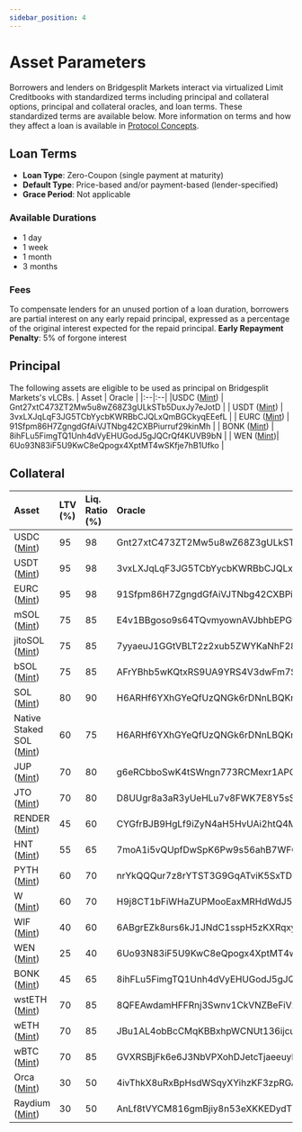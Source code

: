 ```yaml
---
sidebar_position: 4
---
```

# Asset Parameters
Borrowers and lenders on Bridgesplit Markets interact via virtualized Limit Creditbooks with standardized terms including principal and collateral options, principal and collateral oracles, and loan terms. These standardized terms are available below. More information on terms and how they affect a loan is available in [Protocol Concepts](/concepts/protocol-concepts/bilateral-loans#terms).
## Loan Terms
- **Loan Type**: Zero-Coupon (single payment at maturity)
- **Default Type**: Price-based and/or payment-based (lender-specified)
- **Grace Period**: Not applicable
### Available Durations
- 1 day
- 1 week
- 1 month
- 3 months
### Fees
To compensate lenders for an unused portion of a loan duration, borrowers are partial interest on any early repaid principal, expressed as a percentage of the original interest expected for the repaid principal.
**Early Repayment Penalty**: 5% of forgone interest
 ## Principal
 The following assets are eligible to be used as principal on Bridgesplit Markets's vLCBs.
 | Asset | Oracle |
 |:--|:--|
 |USDC ([Mint](https://solscan.io/token/EPjFWdd5AufqSSqeM2qN1xzybapC8G4wEGGkZwyTDt1v)) | Gnt27xtC473ZT2Mw5u8wZ68Z3gULkSTb5DuxJy7eJotD |
 | USDT ([Mint](https://solscan.io/token/Es9vMFrzaCERmJfrF4H2FYD4KCoNkY11McCe8BenwNYB)) | 3vxLXJqLqF3JG5TCbYycbKWRBbCJQLxQmBGCkyqEEefL |
 | EURC ([Mint](https://solscan.io/token/HzwqbKZw8HxMN6bF2yFZNrht3c2iXXzpKcFu7uBEDKtr)) | 91Sfpm86H7ZgngdGfAiVJTNbg42CXBPiurruf29kinMh |
 | BONK ([Mint](https://solscan.io/token/DezXAZ8z7PnrnRJjz3wXBoRgixCa6xjnB7YaB1pPB263)) | 8ihFLu5FimgTQ1Unh4dVyEHUGodJ5gJQCrQf4KUVB9bN |
 | WEN ([Mint](https://solscan.io/token/WENWENvqqNya429ubCdR81ZmD69brwQaaBYY6p3LCpk))| 6Uo93N83iF5U9KwC8eQpogx4XptMT4wSKfje7hB1Ufko |

## Collateral
| Asset | LTV (%) | Liq. Ratio (%) | Oracle |
|:--|:--|:--|:--|
|USDC ([Mint](https://solscan.io/token/EPjFWdd5AufqSSqeM2qN1xzybapC8G4wEGGkZwyTDt1v))| 95|98|Gnt27xtC473ZT2Mw5u8wZ68Z3gULkSTb5DuxJy7eJotD|
|USDT ([Mint](https://solscan.io/token/Es9vMFrzaCERmJfrF4H2FYD4KCoNkY11McCe8BenwNYB))|95|98|3vxLXJqLqF3JG5TCbYycbKWRBbCJQLxQmBGCkyqEEefL|
|EURC ([Mint](https://solscan.io/token/HzwqbKZw8HxMN6bF2yFZNrht3c2iXXzpKcFu7uBEDKtr))|95|98|91Sfpm86H7ZgngdGfAiVJTNbg42CXBPiurruf29kinMh|
|mSOL ([Mint](https://solscan.io/token/mSoLzYCxHdYgdzU16g5QSh3i5K3z3KZK7ytfqcJm7So))|75|85|E4v1BBgoso9s64TQvmyownAVJbhbEPGyzA3qn4n46qj9|
|jitoSOL ([Mint](https://solscan.io/token/J1toso1uCk3RLmjorhTtrVwY9HJ7X8V9yYac6Y7kGCPn))|75|85|7yyaeuJ1GGtVBLT2z2xub5ZWYKaNhF28mj1RdV4VDFVk|
|bSOL ([Mint](https://solscan.io/token/bSo13r4TkiE4KumL71LsHTPpL2euBYLFx6h9HP3piy1))|75|85|AFrYBhb5wKQtxRS9UA9YRS4V3dwFm7SqmS6DHKq6YVgo|
|SOL ([Mint](https://solscan.io/token/So11111111111111111111111111111111111111112))|80|90|H6ARHf6YXhGYeQfUzQNGk6rDNnLBQKrenN712K4AQJEG|
|Native Staked SOL ([Mint](https://solscan.io/token/So11111111111111111111111111111111111111112))|60|75|H6ARHf6YXhGYeQfUzQNGk6rDNnLBQKrenN712K4AQJEG|
|JUP ([Mint](https://solscan.io/token/JUPyiwrYJFskUPiHa7hkeR8VUtAeFoSYbKedZNsDvCN))|70|80|g6eRCbboSwK4tSWngn773RCMexr1APQr4uA9bGZBYfo|
|JTO ([Mint](https://solscan.io/token/jtojtomepa8beP8AuQc6eXt5FriJwfFMwQx2v2f9mCL))|70|80|D8UUgr8a3aR3yUeHLu7v8FWK7E8Y5sSU7qrYBXUJXBQ5|
|RENDER ([Mint](https://solscan.io/token/rndrizKT3MK1iimdxRdWabcF7Zg7AR5T4nud4EkHBof))|45|60|CYGfrBJB9HgLf9iZyN4aH5HvUAi2htQ4MjPxeXMf4Egn|
|HNT ([Mint](https://solscan.io/token/hntyVP6YFm1Hg25TN9WGLqM12b8TQmcknKrdu1oxWux))|55|65|7moA1i5vQUpfDwSpK6Pw9s56ahB7WFGidtbL2ujWrVvm|
|PYTH ([Mint](https://solscan.io/token/HZ1JovNiVvGrGNiiYvEozEVgZ58xaU3RKwX8eACQBCt3))|60|70|nrYkQQQur7z8rYTST3G9GqATviK5SxTDkrqd21MW6Ue|
|W ([Mint](https://solscan.io/token/85VBFQZC9TZkfaptBWjvUw7YbZjy52A6mjtPGjstQAmQ))|60|70|H9j8CT1bFiWHaZUPMooEaxMRHdWdJ5T9CzFn41z96JHW|
|WIF ([Mint](https://solscan.io/token/EKpQGSJtjMFqKZ9KQanSqYXRcF8fBopzLHYxdM65zcjm))|40|60|6ABgrEZk8urs6kJ1JNdC1sspH5zKXRqxy8sg3ZG2cQps|
|WEN ([Mint](https://solscan.io/token/WENWENvqqNya429ubCdR81ZmD69brwQaaBYY6p3LCpk))|25|40|6Uo93N83iF5U9KwC8eQpogx4XptMT4wSKfje7hB1Ufko|
|BONK ([Mint](https://solscan.io/token/DezXAZ8z7PnrnRJjz3wXBoRgixCa6xjnB7YaB1pPB263))|45|65|8ihFLu5FimgTQ1Unh4dVyEHUGodJ5gJQCrQf4KUVB9bN|
|wstETH ([Mint](https://solscan.io/token/ZScHuTtqZukUrtZS43teTKGs2VqkKL8k4QCouR2n6Uo))|70|85|8QFEAwdamHFFRnj3Swnv1CkVNZBeFiVzraC548xhmpT5|
|wETH ([Mint](https://solscan.io/token/7vfCXTUXx5WJV5JADk17DUJ4ksgau7utNKj4b963voxs))|70|85|JBu1AL4obBcCMqKBBxhpWCNUt136ijcuMZLFvTP7iWdB|
|wBTC ([Mint](https://solscan.io/token/3NZ9JMVBmGAqocybic2c7LQCJScmgsAZ6vQqTDzcqmJh))|70|85|GVXRSBjFk6e6J3NbVPXohDJetcTjaeeuykUpbQF8UoMU|
|Orca ([Mint](https://solscan.io/token/orcaEKTdK7LKz57vaAYr9QeNsVEPfiu6QeMU1kektZE))|30|50|4ivThkX8uRxBpHsdWSqyXYihzKF3zpRGAUCqyuagnLoV|
|Raydium ([Mint](https://solscan.io/token/orcaEKTdK7LKz57vaAYr9QeNsVEPfiu6QeMU1kektZE))|30|50|AnLf8tVYCM816gmBjiy8n53eXKKEDydT5piYjjQDPgTB